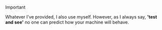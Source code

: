 > [!IMPORTANT]  
> Whatever I've provided, I also use myself. However, as I always say, **'test and see'** no one can predict how your machine will behave.
